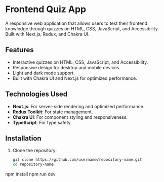 # Frontend Quiz App
A responsive web application that allows users to test their frontend knowledge through quizzes on HTML, CSS, JavaScript, and Accessibility. Built with Next.js, Redux, and Chakra UI.
## Features
- Interactive quizzes on HTML, CSS, JavaScript, and Accessibility.
- Responsive design for desktop and mobile devices.
- Light and dark mode support.
- Built with Chakra UI and Next.js for optimized performance.

## Technologies Used
- **Next.js**: For server-side rendering and optimized performance.
- **Redux Toolkit**: For state management.
- **Chakra UI**: For component styling and responsiveness.
- **TypeScript**: For type safety.

## Installation
1. Clone the repository:
   ```bash
   git clone https://github.com/username/repository-name.git
   cd repository-name
npm install
npm run dev
